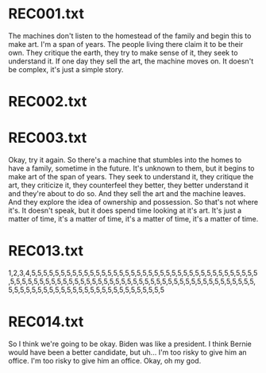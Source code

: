 
# REC001.txt
The machines don't listen to the homestead of the family and begin this to make art.
I'm a span of years.
The people living there claim it to be their own.
They critique the earth, they try to make sense of it, they seek to understand it.
If one day they sell the art, the machine moves on.
It doesn't be complex, it's just a simple story.


# REC002.txt


# REC003.txt
Okay, try it again.
So there's a machine that stumbles into the homes to have a family, sometime in the
future. It's unknown to them, but it begins to make art of the span of years. They seek
to understand it, they critique the art, they criticize it, they counterfeel they better,
they better understand it and they're about to do so.
And they sell the art and the machine leaves.
And they explore the idea of ownership and possession.
So that's not where it's. It doesn't speak, but it does spend time looking at it's art.
It's just a matter of time, it's a matter of time, it's a matter of time, it's a matter of time.


# REC013.txt
1,2,3,4,5,5,5,5,5,5,5,5,5,5,5,5,5,5,5,5,5,5,5,5,5,5,5,5,5,5,5,5,5,5,5,5,5,5,5,5,5,5,5,5,5,5,5,5,5,5,5,5,5,5,5,5,5,5,5,5,5,5,5,5,5,5,5,5,5,5,5,5,5,5,5,5,5,5,5,5,5,5,5,5,5,5,5,5,5,5,5,5,5,5,5,5,5,5,5,5,5,5,5,5,5,5,5,5,5,5,5,5


# REC014.txt
So I think we're going to be okay.
Biden was like a president.
I think Bernie would have been a better candidate, but uh...
I'm too risky to give him an office.
I'm too risky to give him an office.
Okay, oh my god.
